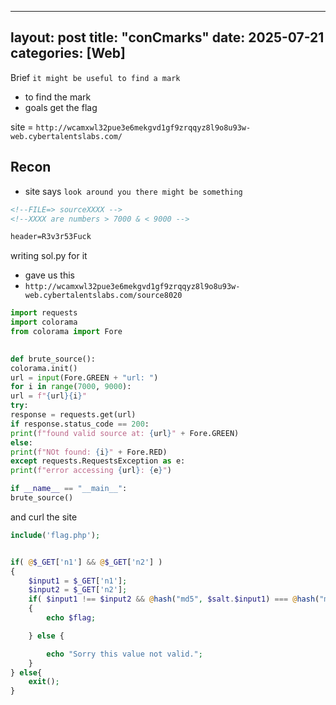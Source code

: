 ---------
layout: post
title: "conCmarks"
date: 2025-07-21
categories: [Web]
----------
Brief `it might be useful to find a mark ` 

- to find the mark 
- goals get the flag 

site = ``http://wcamxwl32pue3e6mekgvd1gf9zrqqyz8l9o8u93w-web.cybertalentslabs.com/``
## Recon 

- site says `look around you there might be something`

```html
<!--FILE=> sourceXXXX -->
<!--XXXX are numbers > 7000 & < 9000 --> 

header=R3v3r53Fuck

```


writing sol.py for it 
- gave us this 
- `http://wcamxwl32pue3e6mekgvd1gf9zrqqyz8l9o8u93w-web.cybertalentslabs.com/source8020`

```python 
import requests
import colorama
from colorama import Fore

  
def brute_source():
colorama.init()
url = input(Fore.GREEN + "url: ")
for i in range(7000, 9000):
url = f"{url}{i}"
try:
response = requests.get(url)
if response.status_code == 200:
print(f"found valid source at: {url}" + Fore.GREEN)
else:
print(f"NOt found: {i}" + Fore.RED)
except requests.RequestsException as e:
print(f"error accessing {url}: {e}")

if __name__ == "__main__":
brute_source()
``` 


and curl the site  

```php 
include('flag.php');	


if( @$_GET['n1'] && @$_GET['n2'] )
{
	$input1 = $_GET['n1'];
	$input2 = $_GET['n2'];
	if( $input1 !== $input2 && @hash("md5", $salt.$input1) === @hash("md5", $salt. $input2) )
	{
		echo $flag;

	} else {

		echo "Sorry this value not valid.";
	}
} else{
	exit();
}


```
